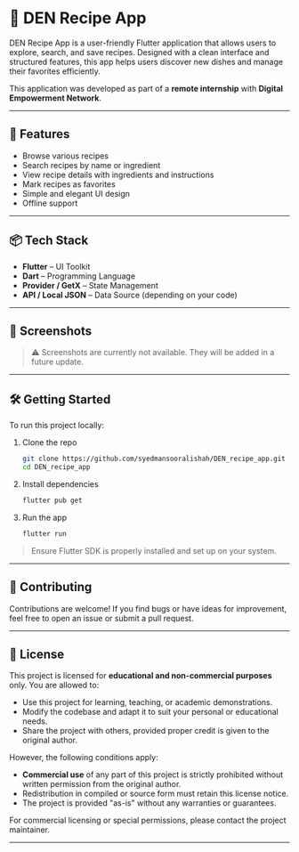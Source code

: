 # 🍲 DEN Recipe App

DEN Recipe App is a user-friendly Flutter application that allows users to explore, search, and save recipes. Designed with a clean interface and structured features, this app helps users discover new dishes and manage their favorites efficiently.

This application was developed as part of a **remote internship** with **Digital Empowerment Network**.

---

## 🚀 Features

* Browse various recipes
* Search recipes by name or ingredient
* View recipe details with ingredients and instructions
* Mark recipes as favorites
* Simple and elegant UI design
* Offline support

---

## 📦 Tech Stack

* **Flutter** – UI Toolkit
* **Dart** – Programming Language
* **Provider / GetX** – State Management
* **API / Local JSON** – Data Source (depending on your code)

---

## 📱 Screenshots

> ⚠️ Screenshots are currently not available. They will be added in a future update.

---

## 🛠️ Getting Started

To run this project locally:

1. Clone the repo

   ```bash
   git clone https://github.com/syedmansooralishah/DEN_recipe_app.git
   cd DEN_recipe_app
   ```

2. Install dependencies

   ```bash
   flutter pub get
   ```

3. Run the app

   ```bash
   flutter run
   ```

> Ensure Flutter SDK is properly installed and set up on your system.

---

## 🤝 Contributing

Contributions are welcome!
If you find bugs or have ideas for improvement, feel free to open an issue or submit a pull request.

---

## 📄 License

This project is licensed for **educational and non-commercial purposes** only. You are allowed to:

* Use this project for learning, teaching, or academic demonstrations.
* Modify the codebase and adapt it to suit your personal or educational needs.
* Share the project with others, provided proper credit is given to the original author.

However, the following conditions apply:

* **Commercial use** of any part of this project is strictly prohibited without written permission from the original author.
* Redistribution in compiled or source form must retain this license notice.
* The project is provided "as-is" without any warranties or guarantees.

For commercial licensing or special permissions, please contact the project maintainer.

---
